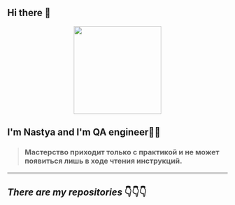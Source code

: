 ## Hi there 👋
<div id="header" align="center">
  <img src="https://media0.giphy.com/media/d3xxeDtEloxVDvp3R1/giphy.gif?cid=ecf05e47icds2yr9tjoz25vxctmk2sm3uxawiytd9twimumj&ep=v1_gifs_search&rid=giphy.gif&ct=g" width="200"/>
</div>

## I'm Nastya and I'm QA engineer👩‍💻

 > ### Мастерство приходит только с практикой и не может появиться лишь в ходе чтения инструкций.
_______________________________________
## ***There are my repositories*** 👇👇👇

<!--
**anastasiya-kukayeva/anastasiya-kukayeva** is a ✨ _special_ ✨ repository because its `README.md` (this file) appears on your GitHub profile.

Here are some ideas to get you started:

- 🔭 I’m currently working on ...
- 🌱 I’m currently learning ...
- 👯 I’m looking to collaborate on ...
- 🤔 I’m looking for help with ...
- 💬 Ask me about ...
- 📫 How to reach me: ...
- 😄 Pronouns: ...
- ⚡ Fun fact: ...
-->
